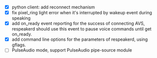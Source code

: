 - [x] python client: add reconnect mechanism
- [x] fix pixel_ring light error when it's interrupted by wakeup event during speaking
- [x] add  on_ready event reporting for the success of connecting AVS, respeakerd should use this event to pause voice commands until get on_ready.
- [x] add command line options for the parameters of respeakerd, using gflags.
- [ ] PulseAudio mode, support PulseAudio pipe-source module
